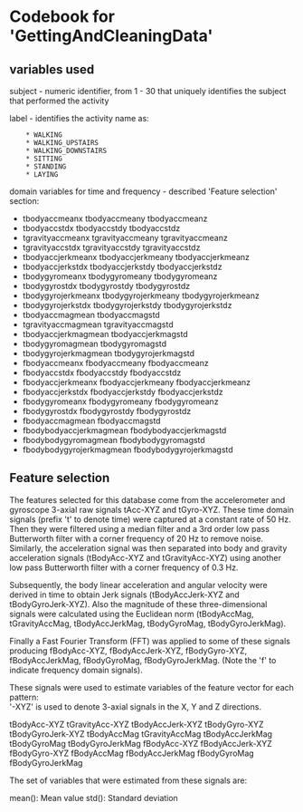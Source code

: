 # Codebook for 'GettingAndCleaningData'

## variables used
subject - numeric identifier, from 1 - 30 that uniquely identifies the subject that performed the activity

label - identifies the activity name as:

        * WALKING
        * WALKING_UPSTAIRS
        * WALKING_DOWNSTAIRS
        * SITTING
        * STANDING
        * LAYING

domain variables for time and frequency - described 'Feature selection' section:

- tbodyaccmeanx            tbodyaccmeany           tbodyaccmeanz           
- tbodyaccstdx             tbodyaccstdy            tbodyaccstdz             
- tgravityaccmeanx         tgravityaccmeany		 tgravityaccmeanz         
- tgravityaccstdx          tgravityaccstdy         tgravityaccstdz		   
- tbodyaccjerkmeanx        tbodyaccjerkmeany       tbodyaccjerkmeanz        
- tbodyaccjerkstdx         tbodyaccjerkstdy        tbodyaccjerkstdz
- tbodygyromeanx           tbodygyromeany          tbodygyromeanz
- tbodygyrostdx            tbodygyrostdy           tbodygyrostdz
- tbodygyrojerkmeanx       tbodygyrojerkmeany      tbodygyrojerkmeanz
- tbodygyrojerkstdx        tbodygyrojerkstdy       tbodygyrojerkstdz
- tbodyaccmagmean          tbodyaccmagstd           
- tgravityaccmagmean	  	 tgravityaccmagstd       
- tbodyaccjerkmagmean      tbodyaccjerkmagstd       
- tbodygyromagmean         tbodygyromagstd          
- tbodygyrojerkmagmean     tbodygyrojerkmagstd     
- fbodyaccmeanx            fbodyaccmeany            fbodyaccmeanz
- fbodyaccstdx             fbodyaccstdy             fbodyaccstdz            
- fbodyaccjerkmeanx        fbodyaccjerkmeany        fbodyaccjerkmeanz
- fbodyaccjerkstdx         fbodyaccjerkstdy         fbodyaccjerkstdz        
- fbodygyromeanx           fbodygyromeany           fbodygyromeanz
- fbodygyrostdx            fbodygyrostdy            fbodygyrostdz           
- fbodyaccmagmean          fbodyaccmagstd           
- fbodybodyaccjerkmagmean  fbodybodyaccjerkmagstd   
- fbodybodygyromagmean     fbodybodygyromagstd     
- fbodybodygyrojerkmagmean fbodybodygyrojerkmagstd

## Feature selection
The features selected for this database come from the accelerometer and gyroscope 3-axial raw signals tAcc-XYZ and tGyro-XYZ. These time domain signals (prefix 't' to denote time) were captured at a constant rate of 50 Hz. Then they were filtered using a median filter and a 3rd order low pass Butterworth filter with a corner frequency of 20 Hz to remove noise. Similarly, the acceleration signal was then separated into body and gravity acceleration signals (tBodyAcc-XYZ and tGravityAcc-XYZ) using another low pass Butterworth filter with a corner frequency of 0.3 Hz. 

Subsequently, the body linear acceleration and angular velocity were derived in time to obtain Jerk signals (tBodyAccJerk-XYZ and tBodyGyroJerk-XYZ). Also the magnitude of these three-dimensional signals were calculated using the Euclidean norm (tBodyAccMag, tGravityAccMag, tBodyAccJerkMag, tBodyGyroMag, tBodyGyroJerkMag). 

Finally a Fast Fourier Transform (FFT) was applied to some of these signals producing fBodyAcc-XYZ, fBodyAccJerk-XYZ, fBodyGyro-XYZ, fBodyAccJerkMag, fBodyGyroMag, fBodyGyroJerkMag. (Note the 'f' to indicate frequency domain signals). 

These signals were used to estimate variables of the feature vector for each pattern:  
'-XYZ' is used to denote 3-axial signals in the X, Y and Z directions.

tBodyAcc-XYZ
tGravityAcc-XYZ
tBodyAccJerk-XYZ
tBodyGyro-XYZ
tBodyGyroJerk-XYZ
tBodyAccMag
tGravityAccMag
tBodyAccJerkMag
tBodyGyroMag
tBodyGyroJerkMag
fBodyAcc-XYZ
fBodyAccJerk-XYZ
fBodyGyro-XYZ
fBodyAccMag
fBodyAccJerkMag
fBodyGyroMag
fBodyGyroJerkMag

The set of variables that were estimated from these signals are: 

mean(): Mean value
std(): Standard deviation

